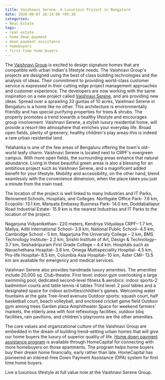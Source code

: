 ```yaml
---
title: Vaishnavi Serene- A Luxurious Project in Bangalore
date: 2020-08-07 16:14:00 +05:30
categories:
- Real Estate
tags:
- real estate
- home down payment
- down payment assistance
- homebuyers
- first time home buyers
---
```


The [Vaishnavi Group](https://homecapital.in/offering/developer/vaishnavi-group) is excited to design signature homes that are compatible with urban Indian's lifestyle needs. The Vaishnavi Group's projects are designed using the best of class building technologies and the analysis of ideas. Their commitment to providing world-class customer service is expressed in their cutting edge project management approaches and customer experience. The developers are now working with the same inspiration on a new project called [Vaishnavi Serene](https://homecapital.in/project/70/vaishnavi-serene), and are providing new ideas. Spread over a sprawling 33 guntas of 10 acres, Vaishnavi Serene in Bengaluru is a home like no other. This architecture is environmentally friendly and has special purifying properties for trees & shrubs. The property promotes a trend towards a healthy lifestyle and encourages group involvement. Vaishnavi Serene, a stylish luxury residential home, will provide a resort-like atmosphere that enriches your everyday life. Broad open fields, plenty of greenery, healthy children's play areas-this is indeed a rare urban residential land.

Yelahanka is one of the few areas of Bengaluru offering the town's old-world leafy charm. Vaishnavi Serene is located next to CRPF's evergreen campus. With more open fields, the surrounding areas enhance that natural abundance. Living in these beautiful green areas is also a blessing for an ambitious project such as Vaishnavi Serene, and a magnificent added benefit for your lifestyle. Mobility and accessibility, on the other hand, blend seamlessly with the convenience dimension, when the place takes you just a minute from the main road.

The location of the project is well linked to many Industries and IT Parks, Renowned Schools, Hospitals, and Colleges. Northgate Office Park- 7.6 km, Ecopolis- 13.1 km, Manyata Embassy Business Park- 14.0 km, Doddaballapur Road Industrial Estate- 15.9 km is the nearest Industries and IT Parks to the location of the project. 

Nagarjuna Vidyanikethan– 220 meters, Kendriya Vidyalaya CRPF– 1.7 km, Mallya, Aditi International School– 3.9 km, National Public School– 4.5 km, Cambridge School – 5 km, Nagarjuna Pre University College – 2 km, BMS Technology Institute– 2.2 km, Srishti Institute of Art, Design & Technology– 3.7 km, Seshadripuram First Grade College – 4.4 km. Hospitals such as Navachethana Hospital– 3.8 km, Omega Multispeciality Hospital- 4.5 km, Pro-life Hospital– 8.5 km, Columbia Asia Hospital– 10 km, Aster CMI– 13.5 km are available for emergency and medical services.

Vaishnavi Serene also provides handmade luxury amenities. The amenities include 20,000 sq. Club-theatre. First level: indoor gym overlooking a large swimming pool; dedicated second-level fitness & aerobics: indoor sports-2 badminton courts and table tennis-4 tables Third level: 2 pool tables and a designated space for indoor activities/children's games. Welcoming water fountains at the gate Tree-lined avenues Outdoor sports: squash court, half basketball court, beach volleyball, and enclosed cricket game field Outdoor gym among trees Garden plaza Amphitheater Space for weekend farmers' markets, the elderly area with foot reflexology facilities, outdoor bbq facilities, rain pavilions, and children's playrooms are the other amenities.



The core values and organizational culture of the Vaishnavi Group are embedded in the dream of building trend-setting urban homes that will give our home buyers the luxury of superior quality of life. [Home down payment assistance program](https://homecapital.in/about-us) is available through HomeCapital for connecting with more homebuyers on those apartments. The program helps home buyers buy their dream home financially, early rather than late. HomeCapital has pioneered an interest-free Down Payment Assistance (DPA) system for first time home buyers.

Live a luxurious lifestyle at full value now at the Vaishnavi Serene Group.
